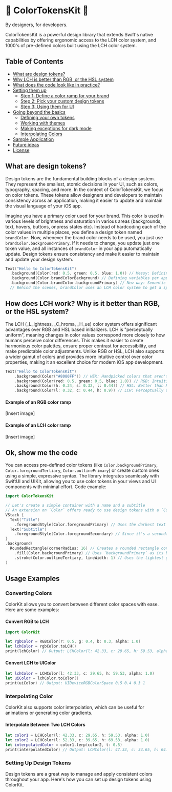 # 🌈 ColorTokensKit 🌈
By designers, for developers. 

ColorTokensKit is a powerful design library that extends Swift's native capabilities by offering ergonomic access to the LCH color system, and 1000's of pre-defined colors built using the LCH color system. 

## Table of Contents
- [What are design tokens?](#what-are-design-tokens)
- [Why LCH is better than RGB, or the HSL system](#why-lch-is-better-than-rgb-or-the-hsl-system)
- [What does the code look like in practice?](#what-does-the-code-look-like-in-practice)
- [Setting them up](#setting-them-up)
  - [Step 1: Define a color ramp for your brand](#step-1-define-a-color-ramp-for-your-brand)
  - [Step 2: Pick your custom design tokens](#step-2-pick-your-custom-design-tokens)
  - [Step 3: Using them for UI](#step-3-using-them-for-ui)
- [Going beyond the basics](#going-beyond-the-basics)
  - [Defining your own tokens](#defining-your-own-tokens)
  - [Working with themes](#working-with-themes)
  - [Making exceptions for dark mode](#making-exceptions-for-dark-mode)
  - [Interpolating Colors](#interpolating-colors)
- [Sample Application](#sample-application)
- [Future ideas](#future-ideas)
- [License](#license)

<!-- Table of contents look good. Rest needs work. -->

## What are design tokens?
Design tokens are the fundamental building blocks of a design system. They represent the smallest, atomic decisions in your UI, such as colors, typography, spacing, and more. In the context of ColorTokensKit, we focus on color tokens. These tokens allow designers and developers to maintain consistency across an application, making it easier to update and maintain the visual language of your iOS app.

Imagine you have a primary color used for your brand. This color is used in various levels of brightness and saturation in various areas (backgrounds, text, hovers, buttons, onpress states etc).  Instead of hardcoding each of the color values in multiple places, you define a design token named `brandColor`. Now, whenever the brand color needs to be used, you just use `brandColor.backgroundPrimary`. If it needs to change, you update just one token value, and all instances of `brandColor` in your app automatically update. Design tokens ensure consistency and make it easier to maintain and update your design system.

```swift
Text("Hello to ColorTokensKit")
  .background(Color(red: 0.5, green: 0.5, blue: 1.0)) // Messy: Defining colors inline
  .background(Color.brandColorBackground) // Defining variables per application: Often hardcoded. Changing various values associated with brandColor is hard and impractical.
  .background(Color.brandColor.backgroundPrimary) // New way: Semantic naming that enables reusabusability, predictability and enables accessible colors. 
  // Behind the scenes, brandColor uses an LCH color system to get a specific color. It gets the "hue" value from `brandColor` and calculates an accessibile background according to a few defined primitives.
```

## How does LCH work? Why is it better than RGB, or the HSL system?
The LCH (_L_ightness, _C_hroma, _H_ue) color system offers significant advantages over RGB and HSL based initializers. LCH is "perceptually uniform", meaning changes in color values correspond more closely to how humans perceive color differences. This makes it easier to create harmonious color palettes, ensure proper contrast for accessibility, and make predictable color adjustments. Unlike RGB or HSL, LCH also supports a wider gamut of colors and provides more intuitive control over color properties, making it an excellent choice for modern iOS app development.

```swift
Text("Hello to ColorTokensKit")
    .background(Color("#8080FF")) // HEX: Handpicked colors that aren't easy to scale to various usecases. Lots of room for error
    .background(Color(red: 0.5, green: 0.5, blue: 1.0)) // RGB: Intuitive for computers, less so for humans; inconsistent brightness across colors
    .background(Color(h: 0.24, s: 0.32, l: 0.44)) // HSL: Better than RGB, but still inconsistent in perceived color intensity. Some colors like yellow are brighter than others, making it hard to read
    .background(Color(l: 0.32, c: 0.44, h: 0.9)) // LCH: Perceptually uniform; consistent brightness and saturation across hues
```

#### Example of an RGB color ramp
[Insert image]
#### Example of an LCH color ramp
[Insert image]


## Ok, show me the code
You can access pre-defined color tokens (like `Color.backgroundPrimary`, `Color.foregroundTertiary`, `Color.outlinePrimary`) or create custom ones using a simple, expressive syntax. The library integrates seamlessly with SwiftUI and UIKit, allowing you to use color tokens in your views and UI components with minimal effort. Code example:

```swift
import ColorTokensKit

// Let's create a simple container with a name and a subtitle
// An extension on `Color` offers ready to use design tokens with a `Color.gray` color ramp
VStack {
  Text("Title")
    .foregroundStyle(Color.foregroundPrimary) // Uses the darkest text color available
  Text("Subtitle")
    .foregroundStyle(Color.foregroundSecondary) // Since it's a secondary piece of text, it uses a lighter shade available
}
.background(
  RoundedRectangle(cornerRadius: 16) // Creates a rounded rectangle container that works in light & dark mode
    .fill(Color.backgroundPrimary) // Uses `backgroundPrimary` as its base, resulting in a white background
    .stroke(Color.outlineTertiary, lineWidth: 1) // Uses the lightest gray outline for a border
)
```

## Usage Examples

### Converting Colors
ColorKit allows you to convert between different color spaces with ease. Here are some examples:

#### Convert RGB to LCH
```swift
import ColorKit

let rgbColor = RGBColor(r: 0.5, g: 0.4, b: 0.3, alpha: 1.0)
let lchColor = rgbColor.toLCH()
print(lchColor) // Output: LCHColor(l: 42.33, c: 29.65, h: 59.53, alpha: 1.0)
```

#### Convert LCH to UIColor
```swift
let lchColor = LCHColor(l: 42.33, c: 29.65, h: 59.53, alpha: 1.0)
let uiColor = lchColor.toColor()
print(uiColor) // Output: UIDeviceRGBColorSpace 0.5 0.4 0.3 1
```

### Interpolating Color
ColorKit also supports color interpolation, which can be useful for animations or generating color gradients.

#### Interpolate Between Two LCH Colors
```swift
let color1 = LCHColor(l: 42.33, c: 29.65, h: 59.53, alpha: 1.0)
let color2 = LCHColor(l: 52.33, c: 39.65, h: 69.53, alpha: 1.0)
let interpolatedColor = color1.lerp(color2, t: 0.5)
print(interpolatedColor) // Output: LCHColor(l: 47.33, c: 34.65, h: 64.53, alpha: 1.0)
```


### Setting Up Design Tokens
Design tokens are a great way to manage and apply consistent colors throughout your app. Here's how you can set up design tokens using ColorKit.

